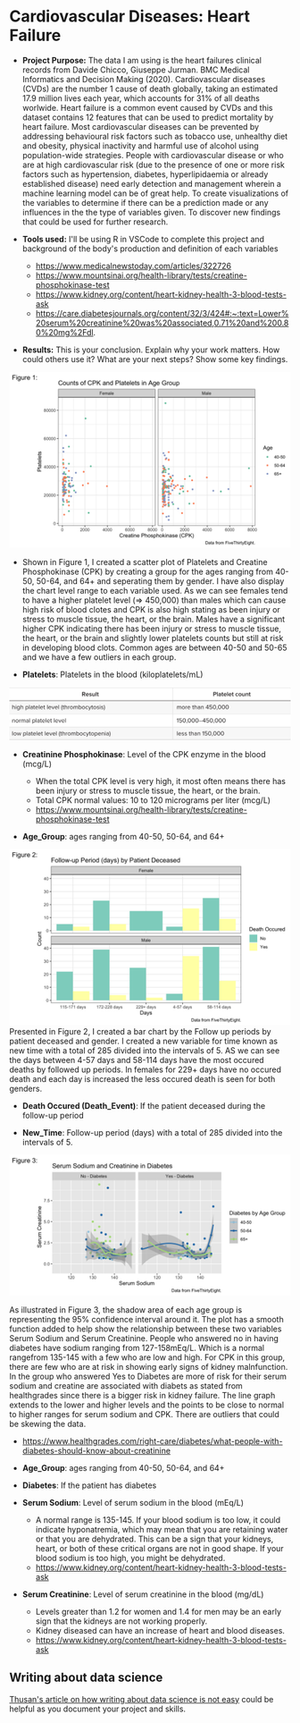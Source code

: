 # Cardiovascular Diseases: Heart Failure

- __Project Purpose:__ 
 The data I am using is the heart failures clinical records from Davide Chicco, Giuseppe Jurman. BMC Medical Informatics and Decision Making (2020). Cardiovascular diseases (CVDs) are the number 1 cause of death globally, taking an estimated 17.9 million lives each year, which accounts for 31% of all deaths worlwide.
Heart failure is a common event caused by CVDs and this dataset contains 12 features that can be used to predict mortality by heart failure.
Most cardiovascular diseases can be prevented by addressing behavioural risk factors such as tobacco use, unhealthy diet and obesity, physical inactivity and harmful use of alcohol using population-wide strategies. People with cardiovascular disease or who are at high cardiovascular risk (due to the presence of one or more risk factors such as hypertension, diabetes, hyperlipidaemia or already established disease) need early detection and management wherein a machine learning model can be of great help.
To create visualizations of the variables to determine if there can be a prediction made or any influences in the the type of variables given. To discover new findings that could be used for further research.

- __Tools used:__ 
I'll be using R in VSCode to complete this project and background of the body's production and definition of each variables
    - https://www.medicalnewstoday.com/articles/322726
    - https://www.mountsinai.org/health-library/tests/creatine-phosphokinase-test
    - https://www.kidney.org/content/heart-kidney-health-3-blood-tests-ask
    - https://care.diabetesjournals.org/content/32/3/424#:~:text=Lower%20serum%20creatinine%20was%20associated,0.71%20and%200.80%20mg%2Fdl.


- __Results:__ This is your conclusion.  Explain why your work matters.  How could others use it?  What are your next steps? Show some key findings.

![](documents/fig_1R.png)

- Shown in Figure 1, I created a scatter plot of Platelets and Creatine Phosphokinase (CPK) by creating a group for the ages ranging from 40-50, 50-64, and 64+ and seperating them by gender. I have also display the chart level range to each variable used. As we can see females tend to have a higher platelet level (=> 450,000) than males which can cause high risk of blood clotes and CPK is also high stating as been injury or stress to muscle tissue, the heart, or the brain. Males have a significant higher CPK indicating there has been injury or stress to muscle tissue, the heart, or the brain and slightly lower platelets counts but still at risk in developing blood clots. Common ages are between 40-50 and 50-65 and we have a few outliers in each group.
 
- __Platelets__: Platelets in the blood (kiloplatelets/mL)

![](documents/platelets.png)

- __Creatinine Phosphokinase__: Level of the CPK enzyme in the blood (mcg/L)
    - When the total CPK level is very high, it most often means there has been injury or stress to muscle tissue, the heart, or the brain.
    - Total CPK normal values:
    10 to 120 micrograms per liter (mcg/L)
    - https://www.mountsinai.org/health-library/tests/creatine-phosphokinase-test

- __Age_Group__: ages ranging from 40-50, 50-64, and 64+

![](documents/fig_2R.png)
Presented in Figure 2, I created a bar chart by the Follow up periods by patient deceased and gender. I created a new variable for time known as new time with a total of 285 divided into the intervals of 5. AS we can see the days between 4-57 days and  58-114 days have the most occured deaths by followed up periods. In females for 229+ days have no occured death and each day is increased the less occured death is seen for both genders.  

- __Death Occured (Death_Event)__: If the patient deceased during the follow-up period

- __New_Time__: Follow-up period (days) with a total of 285 divided into the intervals of 5.


![](documents/fig_3R.png)

As illustrated in Figure 3, the shadow area of each age group is representing the 95% confidence interval around it. The plot has a smooth function added to help show the relationship between these two variables Serum Sodium and Serum Creatinine. People who answered no in having diabetes  have sodium ranging from 127-158mEq/L. Which is a normal rangefrom 135-145 with a few who are low and high. For CPK in this group, there are few who are at risk in showing early signs of kidney malnfunction. In the group who answered Yes to Diabetes are more of risk for their serum sodium and creatine are associated with diabets as stated from healthgrades since there is a bigger risk in kidney failure. The line graph extends to the lower and higher levels and the points to be close to normal to higher ranges for serum sodium and CPK. There are outliers that could be skewing the data. 

- https://www.healthgrades.com/right-care/diabetes/what-people-with-diabetes-should-know-about-creatinine

- __Age_Group__: ages ranging from 40-50, 50-64, and 64+

- __Diabetes__: If the patient has diabetes

- __Serum Sodium__: Level of serum sodium in the blood (mEq/L)
    - A normal range is 135-145. If your blood sodium is too low, it could indicate hyponatremia, which may mean that you are retaining water or that you are dehydrated. This can be a sign that your kidneys, heart, or both of these critical organs are not in good shape. If your blood sodium is too high, you might be dehydrated. 
    - https://www.kidney.org/content/heart-kidney-health-3-blood-tests-ask

- __Serum Creatinine__: Level of serum creatinine in the blood (mg/dL)
    - Levels greater than 1.2 for women and 1.4 for men may be an early sign that the kidneys are not working properly.
    - Kidney diseased can have an increase of heart and blood diseases. 
    - https://www.kidney.org/content/heart-kidney-health-3-blood-tests-ask


## Writing about data science

[Thusan's article on how writing about data science is not easy](https://towardsdatascience.com/lets-admit-it-writing-about-data-science-is-not-easy-37a376777d36) could be helpful as you document your project and skills.

